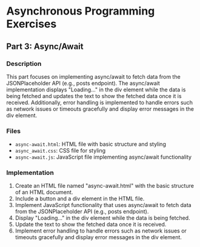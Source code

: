 # Asynchronous Programming Exercises
## Part 3: Async/Await
### Description

This part focuses on implementing async/await to fetch data from the JSONPlaceholder API (e.g., posts endpoint). The async/await implementation displays "Loading..." in the div element while the data is being fetched and updates the text to show the fetched data once it is received. Additionally, error handling is implemented to handle errors such as network issues or timeouts gracefully and display error messages in the div element.

### Files

* `async-await.html`: HTML file with basic structure and styling
* `async_await.css`: CSS file for styling
* `async-await.js`: JavaScript file implementing async/await functionality

### Implementation

1. Create an HTML file named "async-await.html" with the basic structure of an HTML document.
2. Include a button and a div element in the HTML file.
3. Implement JavaScript functionality that uses async/await to fetch data from the JSONPlaceholder API (e.g., posts endpoint).
4. Display "Loading..." in the div element while the data is being fetched.
5. Update the text to show the fetched data once it is received.
6. Implement error handling to handle errors such as network issues or timeouts gracefully and display error messages in the div element.